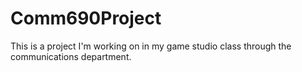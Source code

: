 # Comm690Project

This is a project I'm working on in my game studio class through the communications department.
